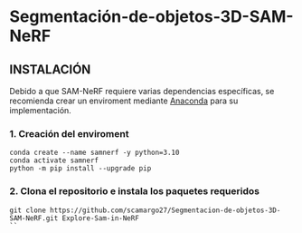 # Segmentación-de-objetos-3D-SAM-NeRF

## **INSTALACIÓN**

Debido a que SAM-NeRF requiere varias dependencias específicas, se recomienda crear un enviroment mediante [Anaconda](https://www.anaconda.com/download/success) para su implementación.

### **1. Creación del enviroment**
```
conda create --name samnerf -y python=3.10
conda activate samnerf
python -m pip install --upgrade pip
```
### **2. Clona el repositorio e instala los paquetes requeridos**
```
git clone https://github.com/scamargo27/Segmentacion-de-objetos-3D-SAM-NeRF.git Explore-Sam-in-NeRF
``
